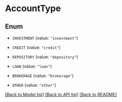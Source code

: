 # AccountType

## Enum


* `INVESTMENT` (value: `"investment"`)

* `CREDIT` (value: `"credit"`)

* `DEPOSITORY` (value: `"depository"`)

* `LOAN` (value: `"loan"`)

* `BROKERAGE` (value: `"brokerage"`)

* `OTHER` (value: `"other"`)


[[Back to Model list]](../README.md#documentation-for-models) [[Back to API list]](../README.md#documentation-for-api-endpoints) [[Back to README]](../README.md)


